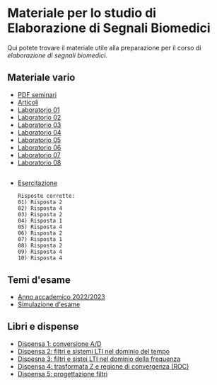 # Materiale per lo studio di Elaborazione di Segnali Biomedici

Qui potete trovare il materiale utile alla preparazione per il corso di _elaborazione di segnali biomedici_.

## Materiale vario
- [PDF seminari](/Dati/Studio/III_Anno/ESB/Materiale_vario/Seminari)
- [Articoli](/Dati/Studio/III_Anno/ESB/Materiale_vario/Articoli)
- [Laboratorio 01](/Dati/Studio/III_Anno/ESB/Materiale_vario/Laboratorio/Lab02)
- [Laboratorio 02](/Dati/Studio/III_Anno/ESB/Materiale_vario/Laboratorio/Lab02)
- [Laboratorio 03](/Dati/Studio/III_Anno/ESB/Materiale_vario/Laboratorio/Lab03)
- [Laboratorio 04](/Dati/Studio/III_Anno/ESB/Materiale_vario/Laboratorio/Lab04)
- [Laboratorio 05](/Dati/Studio/III_Anno/ESB/Materiale_vario/Laboratorio/Lab05)
- [Laboratorio 06](/Dati/Studio/III_Anno/ESB/Materiale_vario/Laboratorio/Lab06)
- [Laboratorio 07](/Dati/Studio/III_Anno/ESB/Materiale_vario/Laboratorio/Lab07)
- [Laboratorio 08](/Dati/Studio/III_Anno/ESB/Materiale_vario/Laboratorio/Lab08)

## 
- [Esercitazione](/Dati/Studio/III_Anno/ESB/Temi_d'esame/Esercitazione.pdf)
  ```
  Risposte corrette:
  01) Risposta 2
  02) Risposta 4
  03) Risposta 2
  04) Risposta 1
  05) Risposta 4
  06) Risposta 2
  07) Risposta 1
  08) Risposta 2
  09) Risposta 4
  10) Risposta 4
  ```
  
## Temi d'esame
- [Anno accademico 2022/2023](/Dati/Studio/III_Anno/ESB/Temi_d'esame/AA_22-23)
- [Simulazione d'esame](/Dati/Studio/III_Anno/ESB/Temi_d'esame/Simulazione)

## Libri e dispense
- [Dispensa 1: conversione A/D](/Dati/Studio/III_Anno/ESB/Libri_e_dispense/Dispense_esercizi/1-conversione_A_D.pdf)
- [Dispensa 2: filtri e sistemi LTI nel dominio del tempo](/Dati/Studio/III_Anno/ESB/Libri_e_dispense/Dispense_esercizi/2-filtri_e_sistemi_LTI_tempo.pdf)
- [Dispesna 3: filtri e sistei LTI nel dominio della frequenza](/Dati/Studio/III_Anno/ESB/Libri_e_dispense/Dispense_esercizi/3-filtri_e_sistemi_LTI_frequenza.pdf)
- [Dispensa 4: trasformata Z e regione di convergenza (ROC)](/Dati/Studio/III_Anno/ESB/Libri_e_dispense/Dispense_esercizi/4-trasformata_z_e_roc.pdf)
- [Dispensa 5: progettazione filtri](/Dati/Studio/III_Anno/ESB/Libri_e_dispense/Dispense_esercizi/5-progettazione_filtri.pdf)

